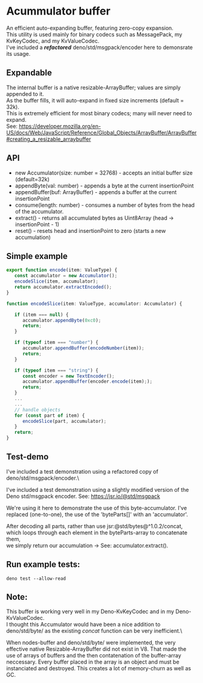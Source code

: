 # Acummulator buffer
An efficient auto-expanding buffer, featuring zero-copy expansion.\
This utility is used mainly for binary codecs such as MessagePack, my KvKeyCodec, and my KvValueCodec.\
I've included a **_refactored_** deno/std/msgpack/encoder here to demonsrate its usage.

## Expandable
The internal buffer is a native resizable-ArrayBuffer; values are simply appended to
it.\
As the buffer fills, it will auto-expand in fixed size increments (default =
32k).\
This is extremely efficient for most binary codecs; many will never need to
expand.\
See:
https://developer.mozilla.org/en-US/docs/Web/JavaScript/Reference/Global_Objects/ArrayBuffer/ArrayBuffer#creating_a_resizable_arraybuffer

## API
- new Accumulator(size: number = 32768) - accepts an initial buffer size (default=32k)
- appendByte(val: number) - appends a byte at the current insertionPoint
- appendBuffer(buf: ArrayBuffer) - appends a buffer at the current insertionPoint
- consume(length: number) - consumes a number of bytes from the head of the accumulator. 
- extract() - returns all accumulated bytes as Uint8Array (head -> insertionPoint - 1)
- reset() - resets head and insertionPoint to zero (starts a new accumulation)

## Simple example
```ts
export function encode(item: ValueType) {
   const accumulator = new Accumulator();
   encodeSlice(item, accumulator);
   return accumulator.extractEncoded();
}

function encodeSlice(item: ValueType, accumulator: Accumulator) {

   if (item === null) {
      accumulator.appendByte(0xc0);
      return;
   }

   if (typeof item === "number") {
      accumulator.appendBuffer(encodeNumber(item));
      return;
   }

   if (typeof item === "string") {
      const encoder = new TextEncoder();
      accumulator.appendBuffer(encoder.encode(item););
      return;
   }
   ...
   ... 
   // handle objects
   for (const part of item) {
      encodeSlice(part, accumulator);
   }
   return;
}
```

## Test-demo

I've included a test demonstration using a refactored copy of
deno/std/msgpack/encoder.\

I've included a test demonstration using a slightly modified 
version of the Deno std/msgpack encoder.
See: https://jsr.io/@std/msgpack

We're using it here to demonstrate the use of this byte-accumulator. 
I've replaced (one-to-one), the use of the 'byteParts[]' with an
'accumulator'.

After decoding all parts, rather than use jsr:@std/bytes@^1.0.2/concat,  
which loops through each element in the byteParts-array to concatenate them,  
we simply return our accumulation -> See: accumulator.extract().


## Run example tests:

```
deno test --allow-read
```

## Note:

This buffer is working very well in my Deno-KvKeyCodec and in my Deno-KvValueCodec.\
I thought this Accumulator would have been a nice addition to deno/std/byte/ as the existing _concat_ function can be very inefficient.\

When nodes-buffer and deno/std/byte/ were implemented, the very effective native Resizable-ArrayBuffer did not exist in V8. That made the use of arrays of buffers and the then contatenation of the buffer-array neccessary. Every buffer placed in the array is an object and must be instanciated and destroyed. This creates a lot of memory-churn as well as GC.
